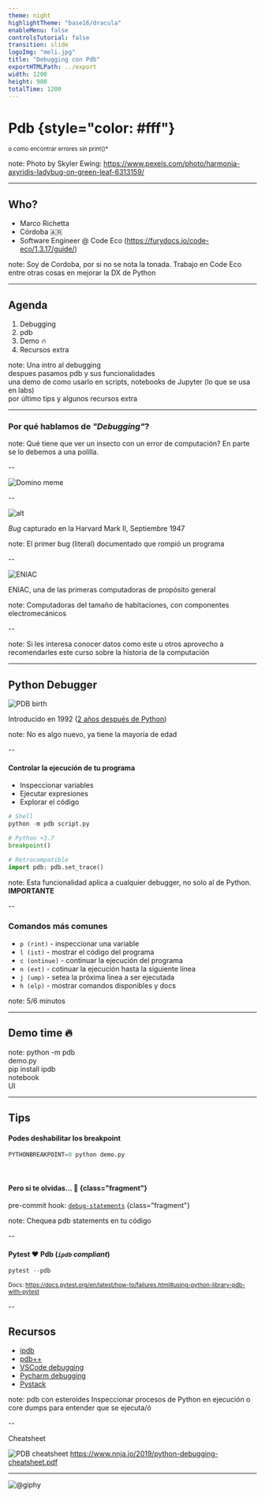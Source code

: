 ```yaml
---
theme: night
highlightTheme: "base16/dracula"
enableMenu: false
controlsTutorial: false
transition: slide
logoImg: "meli.jpg"
title: "Debugging con Pdb"
exportHTMLPath: ../export
width: 1200
height: 900
totalTime: 1200
---
```


# Pdb {style="color: #fff"}

<!-- .slide: data-timing=30 data-background="bug.jpg" -->

<small>o como encontrar errores sin print()\*</small>

note: Photo by Skyler Ewing: https://www.pexels.com/photo/harmonia-axyridis-ladybug-on-green-leaf-6313159/

---

<!-- .slide: data-timing=30 -->

## Who?

-   Marco Richetta
-   Córdoba 🇦🇷
-   Software Engineer @ Code Eco (https://furydocs.io/code-eco/1.3.17/guide/)

note: Soy de Cordoba, por si no se nota la tonada. Trabajo en Code Eco entre otras cosas en mejorar la DX de Python

---

<!-- .slide: data-timing=45 -->

## Agenda

1. Debugging
1. pdb
1. Demo 🔥
1. Recursos extra

note:
Una intro al debugging <br/>
despues pasamos pdb y sus funcionalidades <br/>
una demo de como usarlo en scripts, notebooks de Jupyter (lo que se usa en labs) <br/>
por último tips y algunos recursos extra

---

### Por qué hablamos de _"Debugging"_?

note: Qué tiene que ver un insecto con un error de computación?
En parte se lo debemos a una polilla.

--

![Domino meme](domino.png)

--

![alt](https://upload.wikimedia.org/wikipedia/commons/thumb/f/ff/First_Computer_Bug%2C_1945.jpg/971px-First_Computer_Bug%2C_1945.jpg)

_Bug_ capturado en la Harvard Mark II, Septiembre 1947

note: El primer bug (literal) documentado que rompió un programa

--

![ENIAC](https://upload.wikimedia.org/wikipedia/commons/thumb/4/4e/Eniac.jpg/1005px-Eniac.jpg)

ENIAC, una de las primeras computadoras de propósito general

note: Computadoras del tamaño de habitaciones, con componentes electromecánicos

--

<!-- .slide: data-background-iframe="https://www.youtube.com/embed/tpIctyqH29Q" -->

note: Si les interesa conocer datos como este u otros aprovecho a recomendarles este curso
sobre la historia de la computación

---

## Python Debugger

![PDB birth](pdb.png)

Introducido en 1992 ([2 años después de Python](https://github.com/python/cpython/commit/921c82401b6053ae7dacad5ef9a4bd02bdf8dbf1#diff-98d47941a1bfadcfdfe02973122c83be2940ca6f3b1c32ca8898e7f594d2669d))

note: No es algo nuevo, ya tiene la mayoría de edad

--

#### Controlar la ejecución de tu programa

-   Inspeccionar variables
-   Ejecutar expresiones
-   Explorar el código

```python
# Shell
python -m pdb script.py

# Python +3.7
breakpoint()

# Retrocompatible
import pdb; pdb.set_trace()
```

note: Esta funcionalidad aplica a cualquier debugger, no solo al de Python. **IMPORTANTE**

--

### Comandos más comunes

-   `p (rint)` - inspeccionar una variable
-   `l (ist)` - mostrar el código del programa
-   `c (ontinue)` - continuar la ejecución del programa
-   `n (ext)` - cotinuar la ejecución hasta la siguiente línea
-   `j (ump)` - setea la próxima linea a ser ejecutada
-   `h (elp)` - mostrar comandos disponibles y docs

note: 5/6 minutos

---

<!-- .slide: data-timing=540 -->

## Demo time 🔥

note:
python -m pdb <br/>
demo.py <br/>
pip install ipdb <br/>
notebook <br/>
UI

---

## Tips

#### Podes deshabilitar los breakpoint

```python
PYTHONBREAKPOINT=0 python demo.py
```

<br>

#### Pero si te olvidas... 🚧 {class="fragment"}

pre-commit hook: [`debug-statements`](https://pre-commit.com/hooks.html) {class="fragment"}

note: Chequea pdb statements en tu código

--

#### Pytest ❤️ Pdb (_`ipdb` compliant_)

```python
pytest --pdb
```

<small>Docs: https://docs.pytest.org/en/latest/how-to/failures.html#using-python-library-pdb-with-pytest</small>

--

## Recursos

-   [ipdb](https://github.com/gotcha/ipdb)
-   [pdb++](https://github.com/pdbpp/pdbpp)
-   [VSCode debugging](https://code.visualstudio.com/docs/python/debugging)
-   [Pycharm debugging](https://www.jetbrains.com/help/pycharm/debugging-your-first-python-application.html)
-   [Pystack](https://github.com/bloomberg/pystack)

note: pdb con esteroides
Inspeccionar procesos de Python en ejecución o core dumps para entender que se ejecuta/ó

--

Cheatsheet

![PDB cheatsheet](cheatsheet.png)
https://www.nnja.io/2019/python-debugging-cheatsheet.pdf

---

![@giphy](https://media.giphy.com/media/KJ1f5iTl4Oo7u/giphy.gif)

